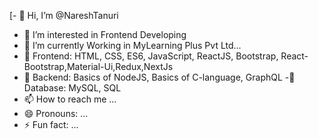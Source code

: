 [- 👋 Hi, I’m @NareshTanuri
- 👀 I’m interested in Frontend Developing 
- 🌱 I’m currently Working in MyLearning Plus Pvt Ltd...
- 💞️ Frontend: HTML, CSS, ES6,
JavaScript, ReactJS, Bootstrap,
React-Bootstrap,Material-Ui,Redux,NextJs
- 💞️ Backend: Basics of NodeJS, Basics
of C-language, GraphQL
-💞️ Database: MySQL, SQL
- 📫 How to reach me ...
- 😄 Pronouns: ...
- ⚡ Fun fact: ...


 
